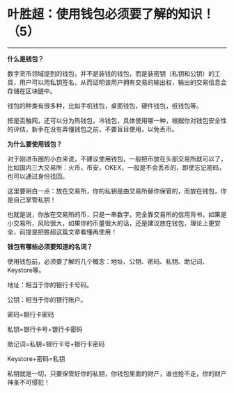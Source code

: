 # 叶胜超：使用钱包必须要了解的知识！（5）
---
**什么是钱包？**

 

数字货币领域提到的钱包，并不是装钱的钱包，而是装密钥（私钥和公钥）的工具，用户可以用私钥签名，从而证明该用户拥有交易的输出权，输出的交易信息会存储在区块链中。

 

钱包的种类有很多种，比如手机钱包，桌面钱包，硬件钱包，纸钱包等。

 

按是否触网，还可以分为热钱包，冷钱包，具体使用哪一种，根据你对钱包安全性的评估，新手在没有弄懂钱包之前，不要盲目使用，以免丢币。

 

**为什么要使用钱包？**

 

对于刚进币圈的小白来说，不建议使用钱包，一般把币放在头部交易所就可以了，比如国内三大交易所：火币，币安，OKEX，一般是不会丢币的，即使忘记密码，也可以通过身份找回。

这里要明白一点：放在交易所，你的私钥是由交易所替你保管的，而放在钱包，你是自己掌管私钥！

也就是说，你放在交易所的币，只是一串数字，完全靠交易所的信用背书，如果是小交易所，风险很大，如果你的币量很大的话，还是建议放在钱包，理论上更安全，前提是把胜超这篇文章看懂再使用！

 

**钱包有哪些必须要知道的名词？**

 

使用钱包前，必须要了解的几个概念：地址、公钥、密码、私钥、助记词、Keystore等。

 

地址：相当于你的银行卡号码。

 

公钥：相当于你的银行账户。

 

密码=银行卡密码

 

私钥=银行卡号+银行卡密码

 

助记词=私钥=银行卡号+银行卡密码

 

Keystore+密码=私钥

 

私钥就是一切，只要保管好你的私钥，你钱包里面的财产，谁也抢不走，你的财产神圣不可侵犯！
